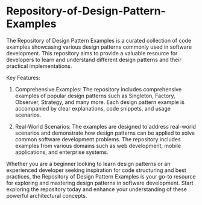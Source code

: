 # Repository-of-Design-Pattern-Examples
The Repository of Design Pattern Examples is a curated collection of code examples showcasing various design patterns commonly used in software development. This repository aims to provide a valuable resource for developers to learn and understand different design patterns and their practical implementations.

Key Features:
1. Comprehensive Examples: The repository includes comprehensive examples of popular design patterns such as Singleton, Factory, Observer, Strategy, and many more. Each design pattern example is accompanied by clear explanations, code snippets, and usage scenarios.

2. Real-World Scenarios: The examples are designed to address real-world scenarios and demonstrate how design patterns can be applied to solve common software development problems. The repository includes examples from various domains such as web development, mobile applications, and enterprise systems.

Whether you are a beginner looking to learn design patterns or an experienced developer seeking inspiration for code structuring and best practices, the Repository of Design Pattern Examples is your go-to resource for exploring and mastering design patterns in software development. Start exploring the repository today and enhance your understanding of these powerful architectural concepts.
